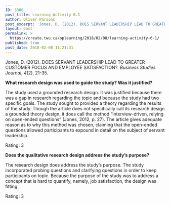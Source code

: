 ```yaml
---
ID: 3380
post_title: Learning Activity 6.1
author: Oliver Parsons
post_excerpt: 'Jones, D. (2012). DOES SERVANT LEADERSHIP LEAD TO GREATER CUSTOMER FOCUS AND EMPLOYEE SATISFACTION?.&nbsp;Business Studies Journal,&nbsp;4(2), 21-35. What research design was used to guide the study? Was it justified? The study used a grounded research design. It was justified because... <a href="https://create.twu.ca/oplearning/2018/02/08/learning-activity-6-1/"> Continue Reading &rarr;</a>'
layout: post
permalink: >
  https://create.twu.ca/oplearning/2018/02/08/learning-activity-6-1/
published: true
post_date: 2018-02-08 11:21:31
---
```

<p>Jones, D. (2012). DOES SERVANT LEADERSHIP LEAD TO GREATER CUSTOMER FOCUS AND EMPLOYEE SATISFACTION?. <i>Business Studies Journal</i>, <i>4</i>(2), 21-35.</p>
<p><strong>What research design was used to guide the study? Was it justified?</strong></p>
<p>The study used a grounded research design. It was justified because there was a gap in research regarding the topic and because the study had two specific goals. The study sought to provided a theory regarding the results of the study. Though the article does not specifically call its research design a grounded theory design, it does call the method &#8220;interview-driven, relying on open-ended questions&#8221; (Jones, 2012, p. 27). The article gives adequate reason as to why this method was chosen, claiming that the open-ended questions allowed participants to expound in detail on the subject of servant leadership.</p>
<p>Rating: 3</p>
<p><strong>Does the qualitative research design address the study’s purpose?</strong></p>
<p>The research design does address the study&#8217;s purpose. The study incorporated probing questions and clarifying questions in order to keep participants on topic. Because the purpose of the study was to address a concept that is hard to quantify, namely, job satisfaction, the design was fitting.</p>
<p>Rating: 3</p>